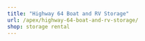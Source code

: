 ```yaml
---
title: "Highway 64 Boat and RV Storage"
url: /apex/highway-64-boat-and-rv-storage/
shop: storage rental
---
```

